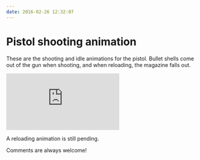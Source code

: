 ```yaml
---
date: 2016-02-26 12:32:07
---
```


# Pistol shooting animation

These are the shooting and idle animations for the pistol. Bullet shells come out of the gun when shooting, and when reloading, the magazine falls out.

<iframe src='https://gfycat.com/ifr/TimelyGloomyEgret' frameborder='0' scrolling='no'></iframe>

A reloading animation is still pending.

Comments are always welcome!
